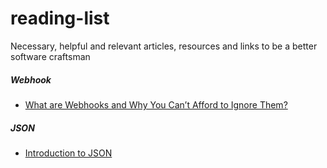 # reading-list
Necessary, helpful and relevant articles, resources and links to be a better software craftsman


##### Webhook
* [What are Webhooks and Why You Can’t Afford to Ignore Them?](https://www.chargebee.com/blog/webhooks/)

##### JSON
* [Introduction to JSON](https://www.digitalocean.com/community/tutorials/an-introduction-to-json)
